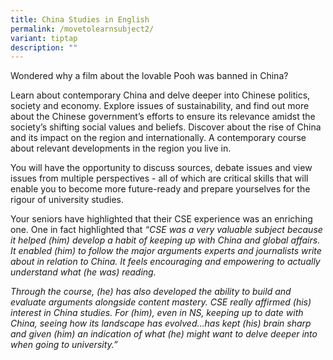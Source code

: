 ```yaml
---
title: China Studies in English
permalink: /movetolearnsubject2/
variant: tiptap
description: ""
---
```

<p>Wondered why a film about the lovable Pooh was banned in China?&nbsp;</p><p>Learn about contemporary China and delve deeper into Chinese politics, society and economy. Explore issues of sustainability, and find out more about the Chinese government’s efforts to ensure its relevance amidst the society’s shifting social values and beliefs. Discover about the rise of China and its impact on the region and internationally. A contemporary course about relevant developments in the region you live in.&nbsp;</p><p>You will have the opportunity to discuss sources, debate issues and view issues from multiple perspectives - all of which are critical skills that will enable you to become more future-ready and prepare yourselves for the rigour of university studies.&nbsp;</p><p>Your seniors have highlighted that their CSE experience was an enriching one. One in fact highlighted that <em>“CSE was a very valuable subject because it helped (him) develop a habit of keeping up with China and global affairs. It enabled (him) to follow the major arguments experts and journalists write about in relation to China. It feels encouraging and empowering to actually understand what (he was) reading.</em></p><p><em>Through the course, (he) has also developed the ability to build and evaluate arguments alongside content mastery. CSE really affirmed (his) interest in China studies. For (him), even in NS, keeping up to date with China, seeing how its landscape has evolved…has kept (his) brain sharp and given (him) an indication of what (he) might want to delve deeper into when going to university.”</em></p>